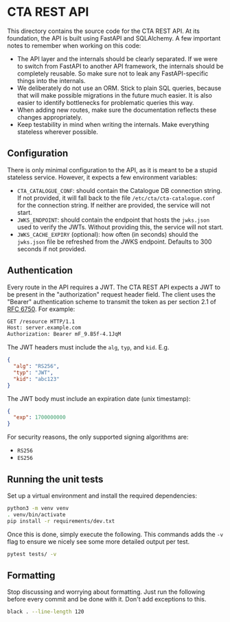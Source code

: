 # CTA REST API

This directory contains the source code for the CTA REST API. At its foundation, the API is built using FastAPI and SQLAlchemy. A few important notes to remember when working on this code:

- The API layer and the internals should be clearly separated. If we were to switch from FastAPI to another API framework, the internals should be completely reusable. So make sure not to leak any FastAPI-specific things into the internals.
- We deliberately do not use an ORM. Stick to plain SQL queries, because that will make possible migrations in the future much easier. It is also easier to identify bottlenecks for problematic queries this way.
- When adding new routes, make sure the documentation reflects these changes appropriately.
- Keep testability in mind when writing the internals. Make everything stateless wherever possible.

## Configuration

There is only minimal configuration to the API, as it is meant to be a stupid stateless service. However, it expects a few environment variables:

- `CTA_CATALOGUE_CONF`: should contain the Catalogue DB connection string. If not provided, it will fall back to the file `/etc/cta/cta-catalogue.conf` for the connection string. If neither are provided, the service will not start.
- `JWKS_ENDPOINT`: should contain the endpoint that hosts the `jwks.json` used to verify the JWTs. Without providing this, the service will not start.
- `JWKS_CACHE_EXPIRY` (optional): how often (in seconds) should the `jwks.json` file be refreshed from the JWKS endpoint. Defaults to 300 seconds if not provided.

## Authentication

Every route in the API requires a JWT. The CTA REST API expects a JWT to be present in the "authorization" request header field. The client uses the "Bearer" authentication scheme to transmit the token as per section 2.1 of [RFC 6750](https://www.rfc-editor.org/rfc/rfc6750). For example:

```txt
GET /resource HTTP/1.1
Host: server.example.com
Authorization: Bearer mF_9.B5f-4.1JqM
```

The JWT headers must include the `alg`, `typ`, and `kid`. E.g.

```json
{
  "alg": "RS256",
  "typ": "JWT",
  "kid": "abc123"
}
```

The JWT body must include an expiration date (unix timestamp):

```json
{
  "exp": 1700000000
}
```

For security reasons, the only supported signing algorithms are:

- `RS256`
- `ES256`

## Running the unit tests

Set up a virtual environment and install the required dependencies:

```sh
python3 -m venv venv
. venv/bin/activate
pip install -r requirements/dev.txt
```

Once this is done, simply execute the following. This commands adds the `-v` flag to ensure we nicely see some more detailed output per test.

```sh
pytest tests/ -v
```

## Formatting

Stop discussing and worrying about formatting. Just run the following before every commit and be done with it. Don't add exceptions to this.

```sh
black . --line-length 120
```
